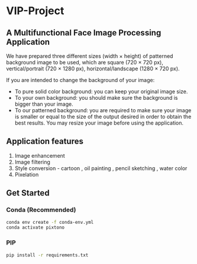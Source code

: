 # VIP-Project
## A Multifunctional Face Image Processing Application

We have prepared three different sizes (width × height) of patterned background image to be used, which are square (720 × 720 px), vertical/portrait (720 × 1280 px), horizontal/landscape (1280 × 720 px). 

If you are intended to change the background of your image:
- To pure solid color background: you can keep your original image size.
- To your own background: you should make sure the background is bigger than your image.
- To our patterned background: you are required to make sure your image is smaller or equal to the size of the output desired in order to obtain the best results. You may resize your image before using the application.


## Application features
1. Image enhancement
2. Image filtering
3. Style conversion - cartoon , oil painting , pencil sketching , water color
4. Pixelation

## Get Started
### Conda (Recommended)

```bash
conda env create -f conda-env.yml
conda activate pixtono
``` 

### PIP 
```bash
pip install -r requirements.txt
``` 